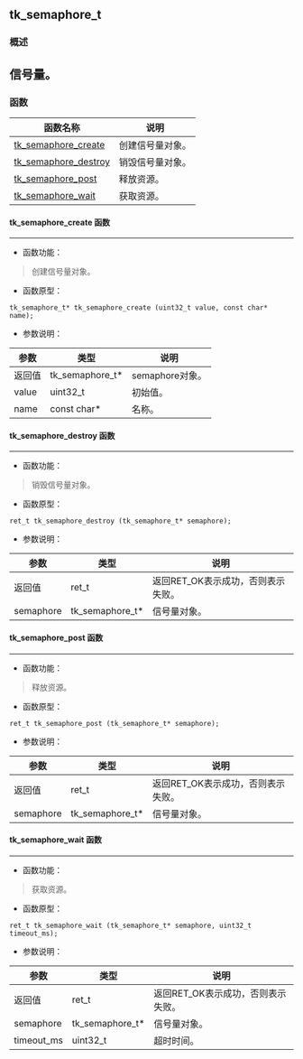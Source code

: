 ## tk\_semaphore\_t
### 概述
信号量。
----------------------------------
### 函数
<p id="tk_semaphore_t_methods">

| 函数名称 | 说明 | 
| -------- | ------------ | 
| <a href="#tk_semaphore_t_tk_semaphore_create">tk\_semaphore\_create</a> | 创建信号量对象。 |
| <a href="#tk_semaphore_t_tk_semaphore_destroy">tk\_semaphore\_destroy</a> | 销毁信号量对象。 |
| <a href="#tk_semaphore_t_tk_semaphore_post">tk\_semaphore\_post</a> | 释放资源。 |
| <a href="#tk_semaphore_t_tk_semaphore_wait">tk\_semaphore\_wait</a> | 获取资源。 |
#### tk\_semaphore\_create 函数
-----------------------

* 函数功能：

> <p id="tk_semaphore_t_tk_semaphore_create">创建信号量对象。

* 函数原型：

```
tk_semaphore_t* tk_semaphore_create (uint32_t value, const char* name);
```

* 参数说明：

| 参数 | 类型 | 说明 |
| -------- | ----- | --------- |
| 返回值 | tk\_semaphore\_t* | semaphore对象。 |
| value | uint32\_t | 初始值。 |
| name | const char* | 名称。 |
#### tk\_semaphore\_destroy 函数
-----------------------

* 函数功能：

> <p id="tk_semaphore_t_tk_semaphore_destroy">销毁信号量对象。

* 函数原型：

```
ret_t tk_semaphore_destroy (tk_semaphore_t* semaphore);
```

* 参数说明：

| 参数 | 类型 | 说明 |
| -------- | ----- | --------- |
| 返回值 | ret\_t | 返回RET\_OK表示成功，否则表示失败。 |
| semaphore | tk\_semaphore\_t* | 信号量对象。 |
#### tk\_semaphore\_post 函数
-----------------------

* 函数功能：

> <p id="tk_semaphore_t_tk_semaphore_post">释放资源。

* 函数原型：

```
ret_t tk_semaphore_post (tk_semaphore_t* semaphore);
```

* 参数说明：

| 参数 | 类型 | 说明 |
| -------- | ----- | --------- |
| 返回值 | ret\_t | 返回RET\_OK表示成功，否则表示失败。 |
| semaphore | tk\_semaphore\_t* | 信号量对象。 |
#### tk\_semaphore\_wait 函数
-----------------------

* 函数功能：

> <p id="tk_semaphore_t_tk_semaphore_wait">获取资源。

* 函数原型：

```
ret_t tk_semaphore_wait (tk_semaphore_t* semaphore, uint32_t timeout_ms);
```

* 参数说明：

| 参数 | 类型 | 说明 |
| -------- | ----- | --------- |
| 返回值 | ret\_t | 返回RET\_OK表示成功，否则表示失败。 |
| semaphore | tk\_semaphore\_t* | 信号量对象。 |
| timeout\_ms | uint32\_t | 超时时间。 |
